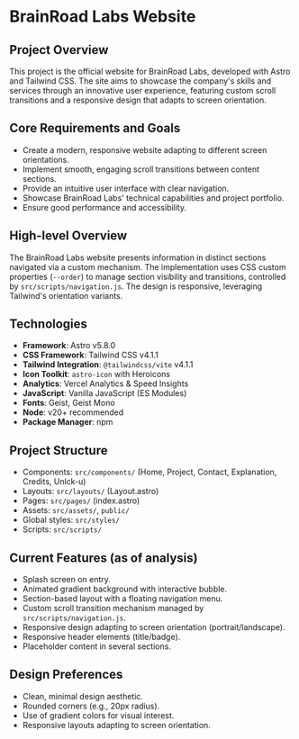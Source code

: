 # BrainRoad Labs Website

## Project Overview
This project is the official website for BrainRoad Labs, developed with Astro and Tailwind CSS. The site aims to showcase the company's skills and services through an innovative user experience, featuring custom scroll transitions and a responsive design that adapts to screen orientation.

## Core Requirements and Goals
- Create a modern, responsive website adapting to different screen orientations.
- Implement smooth, engaging scroll transitions between content sections.
- Provide an intuitive user interface with clear navigation.
- Showcase BrainRoad Labs' technical capabilities and project portfolio.
- Ensure good performance and accessibility.

## High-level Overview
The BrainRoad Labs website presents information in distinct sections navigated via a custom mechanism. The implementation uses CSS custom properties (`--order`) to manage section visibility and transitions, controlled by `src/scripts/navigation.js`. The design is responsive, leveraging Tailwind's orientation variants.

## Technologies
- **Framework**: Astro v5.8.0
- **CSS Framework**: Tailwind CSS v4.1.1
- **Tailwind Integration**: `@tailwindcss/vite` v4.1.1
- **Icon Toolkit**: `astro-icon` with Heroicons
- **Analytics**: Vercel Analytics & Speed Insights
- **JavaScript**: Vanilla JavaScript (ES Modules)
- **Fonts**: Geist, Geist Mono
- **Node**: v20+ recommended
- **Package Manager**: npm

## Project Structure
- Components: `src/components/` (Home, Project, Contact, Explanation, Credits, Unlck-u)
- Layouts: `src/layouts/` (Layout.astro)
- Pages: `src/pages/` (index.astro)
- Assets: `src/assets/`, `public/`
- Global styles: `src/styles/`
- Scripts: `src/scripts/`

## Current Features (as of analysis)
- Splash screen on entry.
- Animated gradient background with interactive bubble.
- Section-based layout with a floating navigation menu.
- Custom scroll transition mechanism managed by `src/scripts/navigation.js`.
- Responsive design adapting to screen orientation (portrait/landscape).
- Responsive header elements (title/badge).
- Placeholder content in several sections.

## Design Preferences
- Clean, minimal design aesthetic.
- Rounded corners (e.g., 20px radius).
- Use of gradient colors for visual interest.
- Responsive layouts adapting to screen orientation.
